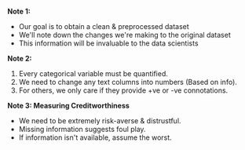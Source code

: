 **Note 1:**
* Our goal is to obtain a clean & preprocessed dataset
* We'll note down the changes we're making to the original dataset
* This information will be invaluable to the data scientists

**Note 2:**
1. Every categorical variable must be quantified.
2. We need to change any text columns into numbers (Based on info).
3. For others, we only care if they provide +ve or -ve connotations.

**Note 3: Measuring Creditworthiness**
* We need to be extremely risk-averse & distrustful.
* Missing information suggests foul play.
* If information isn't available, assume the worst.
